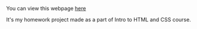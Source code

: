 You can view this webpage [here](http://nataliatepluhina.github.io/Nanodegree/RWDF%20L4%20Start/index.html)

It's my homework project made as a part of Intro to HTML and CSS course.
